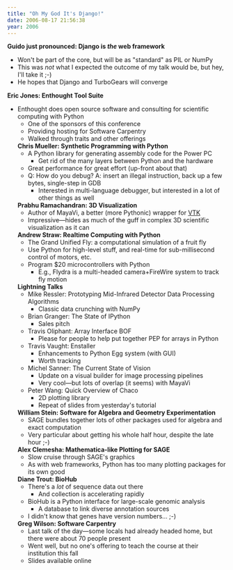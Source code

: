 ```yaml
---
title: "Oh My God It's Django!"
date: 2006-08-17 21:56:38
year: 2006
---
```

<strong>Guido just pronounced: Django is <em>the</em> web framework</strong>
<ul>
  <li>Won't be part of the core, but will be as "standard" as PIL or NumPy</li>
  <li>This was <em>not</em> what I expected the outcome of my talk would be, but hey, I'll take it ;-)</li>
  <li>He hopes that Django and TurboGears will converge</li>
</ul>
<strong>Eric Jones: Enthought Tool Suite</strong>
<ul>
  <li>Enthought does open source software and consulting for scientific computing with Python
<ul>
  <li>One of the sponsors of this conference</li>
  <li>Providing hosting for Software Carpentry</li>
  <li>Walked through traits and other offerings</li>
</ul>
<strong>Chris Mueller: Synthetic Programming with Python</strong>
<ul>
  <li>A Python library for generating assembly code for the Power PC
<ul>
  <li>Get rid of the many layers between Python and the hardware</li>
</ul>
</li>
  <li>Great performance for great effort (up-front about that)</li>
  <li>Q: How do you debug?  A: insert an illegal instruction, back up a few bytes, single-step in GDB
<ul>
  <li>Interested in multi-language debugger, but interested in a lot of other things as well</li>
</ul>
</li>
</ul>
<strong>Prabhu Ramachandran: 3D Visualization</strong>
<ul>
  <li>Author of MayaVi, a better (more Pythonic) wrapper for <a href="http://www.vtk.org">VTK</a></li>
  <li>Impressive—hides as much of the guff in complex 3D scientific visualization as it can</li>
</ul>
<strong>Andrew Straw: Realtime Computing with Python</strong>
<ul>
  <li>The Grand Unified Fly: a computational simulation of a fruit fly</li>
  <li>Use Python for high-level stuff, and real-time for sub-millisecond control of motors, etc.</li>
  <li>Program $20 microcontrollers with Python
<ul>
  <li>E.g., Flydra is a multi-headed camera+FireWire system to track fly motion</li>
</ul>
</li>
</ul>
<strong>Lightning Talks</strong>
<ul>
  <li>Mike Ressler: Prototyping Mid-Infrared Detector Data Processing Algorithms
<ul>
  <li>Classic data crunching with NumPy</li>
</ul>
</li>
  <li>Brian Granger: The State of IPython
<ul>
  <li>Sales pitch</li>
</ul>
</li>
  <li>Travis Oliphant: Array Interface BOF
<ul>
  <li>Please for people to help put together PEP for arrays in Python</li>
</ul>
</li>
  <li>Travis Vaught: Enstaller
<ul>
  <li>Enhancements to Python Egg system (with GUI)</li>
  <li>Worth tracking</li>
</ul>
</li>
  <li>Michel Sanner: The Current State of Vision
<ul>
  <li>Update on a visual builder for image processing pipelines</li>
  <li>Very cool—but lots of overlap (it seems) with MayaVi</li>
</ul>
</li>
  <li>Peter Wang: Quick Overview of Chaco
<ul>
  <li>2D plotting library</li>
  <li>Repeat of slides from yesterday's tutorial</li>
</ul>
</li>
</ul>
<strong>William Stein: Software for Algebra and Geometry Experimentation</strong>
<ul>
  <li>SAGE bundles together lots of other packages used for algebra and exact computation</li>
  <li>Very particular about getting his whole half hour, despite the late hour ;-)</li>
</ul>
<strong>Alex Clemesha: Mathematica-like Plotting for SAGE</strong>
<ul>
  <li>Slow cruise through SAGE's graphics</li>
  <li>As with web frameworks, Python has too many plotting packages for its own good</li>
</ul>
<strong>Diane Trout: BioHub</strong>
<ul>
  <li>There's a <em>lot</em> of sequence data out there
<ul>
  <li>And collection is accelerating rapidly</li>
</ul>
</li>
  <li>BioHub is a Python interface for large-scale genomic analysis
<ul>
  <li>A database to link diverse annotation sources</li>
</ul>
</li>
  <li>I didn't know that genes have version numbers… ;-)</li>
</ul>
<strong>Greg Wilson: Software Carpentry</strong>
<ul>
  <li>Last talk of the day—some locals had already headed home, but there were about 70 people present</li>
  <li>Went well, but no one's offering to teach the course at their institution this fall</li>
  <li>Slides available online</li>
</ul>
</li>
</ul>
